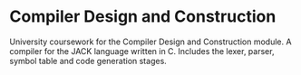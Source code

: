 # Compiler Design and Construction

University coursework for the Compiler Design and Construction module.
A compiler for the JACK language written in C. Includes the lexer, parser, symbol table and code generation stages.
